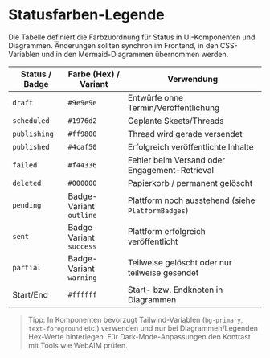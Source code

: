 # Statusfarben-Legende

Die Tabelle definiert die Farbzuordnung für Status in UI-Komponenten und Diagrammen. Änderungen sollten synchron im Frontend, in den CSS-Variablen und in den Mermaid-Diagrammen übernommen werden.

| Status / Badge | Farbe (Hex) / Variant | Verwendung |
|----------------|-----------------------|------------|
| `draft`        | `#9e9e9e`             | Entwürfe ohne Termin/Veröffentlichung |
| `scheduled`    | `#1976d2`             | Geplante Skeets/Threads |
| `publishing`   | `#ff9800`             | Thread wird gerade versendet |
| `published`    | `#4caf50`             | Erfolgreich veröffentlichte Inhalte |
| `failed`       | `#f44336`             | Fehler beim Versand oder Engagement-Retrieval |
| `deleted`      | `#000000`             | Papierkorb / permanent gelöscht |
| `pending`      | Badge-Variant `outline` | Plattform noch ausstehend (siehe `PlatformBadges`) |
| `sent`         | Badge-Variant `success` | Plattform erfolgreich veröffentlicht |
| `partial`      | Badge-Variant `warning` | Teilweise gelöscht oder nur teilweise gesendet |
| Start/End      | `#ffffff`             | Start- bzw. Endknoten in Diagrammen |

> Tipp: In Komponenten bevorzugt Tailwind-Variablen (`bg-primary`, `text-foreground` etc.) verwenden und nur bei Diagrammen/Legenden Hex-Werte hinterlegen. Für Dark-Mode-Anpassungen den Kontrast mit Tools wie WebAIM prüfen.
